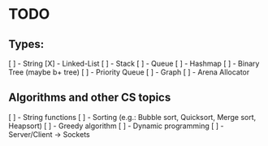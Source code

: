 # TODO

## Types:
[ ] - String
[X] - Linked-List
[ ] - Stack
[ ] - Queue
[ ] - Hashmap
[ ] - Binary Tree (maybe b+ tree)
[ ] - Priority Queue
[ ] - Graph
[ ] - Arena Allocator

## Algorithms and other CS topics
[ ] - String functions
[ ] - Sorting (e.g.: Bubble sort, Quicksort, Merge sort, Heapsort)
[ ] - Greedy algorithm
[ ] - Dynamic programming
[ ] - Server/Client -> Sockets
